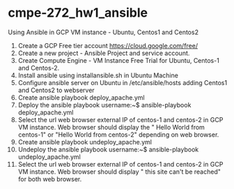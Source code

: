 # cmpe-272_hw1_ansible
Using Ansible in GCP VM instance - Ubuntu, Centos1 and Centos2

1. Create a GCP Free tier account https://cloud.google.com/free/
2. Create a new project - Ansible Project and service account.
3. Create Compute Engine - VM Instance Free Trial for Ubuntu, Centos-1 and Centos-2.
4. Install ansible using installansible.sh in Ubuntu Machine
5. Configure ansible server on Ubuntu in /etc/ansible/hosts adding Centos1 and Centos2 to webserver
6. Create ansible playbook deploy_apache.yml
7. Deploy the ansible playbook 
   username:~$ ansible-playbook deploy_apache.yml
8. Select the url web browser external IP of centos-1 and centos-2 in GCP VM instance.
   Web browser should display the " Hello World from centos-1" or "Hello World from centos-2" depending on web browser.
9. Create ansible playbook undeploy_apache.yml
10. Undeploy the ansible playbook 
   username:~$ ansible-playbook undeploy_apache.yml
11. Select the url web browser external IP of centos-1 and centos-2 in GCP VM instance.
   Web browser should display " this site can't be reached" for both web browser.
